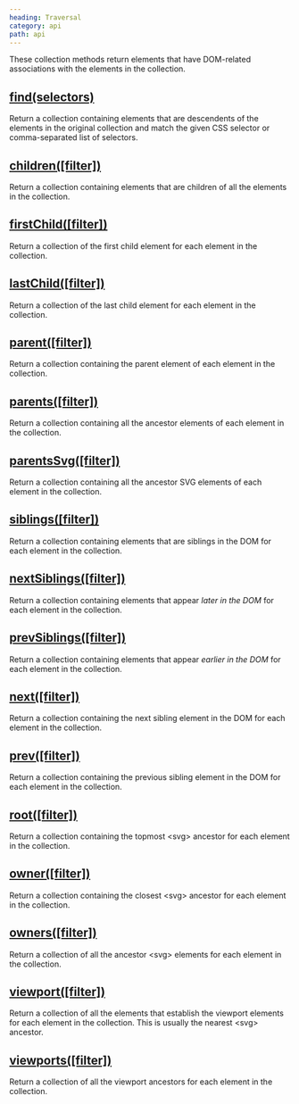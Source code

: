 ```yaml
---
heading: Traversal
category: api
path: api
---
```

These collection methods return elements that have DOM-related associations with the elements in the collection.


## [find(selectors)](/api/find/)

Return a collection containing elements that are descendents of the elements in the original collection and match the given CSS selector or comma-separated list of selectors.


## [children(\[filter\])](/api/children/)

Return a collection containing elements that are children of all the elements in the collection.


## [firstChild(\[filter\])](/api/firstChild/)

Return a collection of the first child element for each element in the collection.


## [lastChild(\[filter\])](/api/lastChild/)

Return a collection of the last child element for each element in the collection.


## [parent(\[filter\])](/api/parent/)

Return a collection containing the parent element of each element in the collection.


## [parents(\[filter\])](/api/parents/)

Return a collection containing all the ancestor elements of each element in the collection.


## [parentsSvg(\[filter\])](/api/parentsSvg/)

Return a collection containing all the ancestor SVG elements of each element in the collection.


## [siblings(\[filter\])](/api/siblings/)

Return a collection containing elements that are siblings in the DOM for each element in the collection.


## [nextSiblings(\[filter\])](/api/nextSiblings/)

Return a collection containing elements that appear _later in the DOM_ for each element in the collection.


## [prevSiblings(\[filter\])](/api/prevSiblings/)

Return a collection containing elements that appear _earlier in the DOM_ for each element in the collection.


## [next(\[filter\])](/api/next/)

Return a collection containing the next sibling element in the DOM for each element in the collection.


## [prev(\[filter\])](/api/prev/)

Return a collection containing the previous sibling element in the DOM for each element in the collection.


## [root(\[filter\])](/api/root/)

Return a collection containing the topmost &lt;svg&gt; ancestor for each element in the collection.


## [owner(\[filter\])](/api/owner/)

Return a collection containing the closest &lt;svg&gt; ancestor for each element in the collection.


## [owners(\[filter\])](/api/owners/)

Return a collection of all the ancestor &lt;svg&gt; elements for each element in the collection.


## [viewport(\[filter\])](/api/viewport/)

Return a collection of all the elements that establish the viewport elements for each element in the collection. This is usually the nearest &lt;svg&gt; ancestor.


## [viewports(\[filter\])](/api/viewports/)

Return a collection of all the viewport ancestors for each element in the collection.
